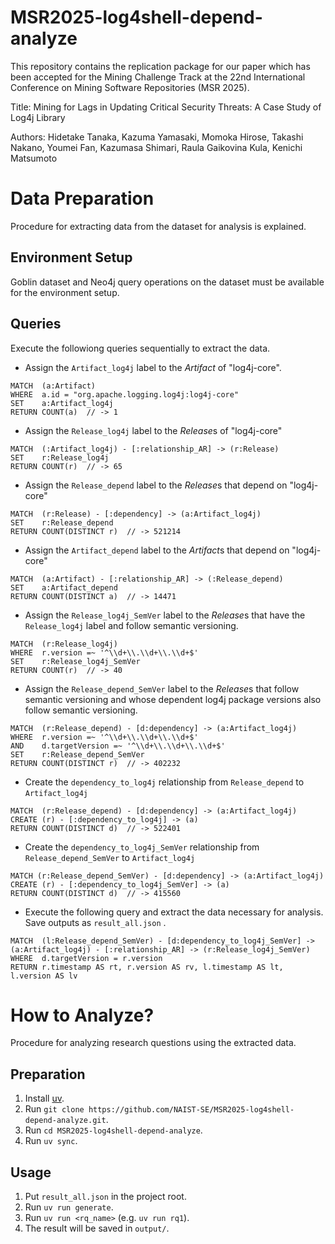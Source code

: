 # MSR2025-log4shell-depend-analyze

This repository contains the replication package for our paper which has been accepted for the Mining Challenge Track at the 22nd International Conference on Mining Software Repositories (MSR 2025).

Title: Mining for Lags in Updating Critical Security Threats: A Case Study of Log4j Library

Authors: Hidetake Tanaka, Kazuma Yamasaki, Momoka Hirose, Takashi Nakano, Youmei Fan, Kazumasa Shimari, Raula Gaikovina Kula, Kenichi Matsumoto

# Data Preparation

Procedure for extracting data from the dataset for analysis is explained.

## Environment Setup

Goblin dataset and Neo4j query operations on the dataset must be available for the environment setup.

## Queries

Execute the followiong queries sequentially to extract the data.

* Assign the `Artifact_log4j` label to the *Artifact* of "log4j-core".

```
MATCH  (a:Artifact)
WHERE  a.id = "org.apache.logging.log4j:log4j-core"
SET    a:Artifact_log4j
RETURN COUNT(a)  // -> 1
```

* Assign the `Release_log4j` label to the *Release*s of "log4j-core"

```
MATCH  (:Artifact_log4j) - [:relationship_AR] -> (r:Release)
SET    r:Release_log4j
RETURN COUNT(r)  // -> 65
```

* Assign the `Release_depend` label to the *Release*s that depend on "log4j-core"

```
MATCH  (r:Release) - [:dependency] -> (a:Artifact_log4j)
SET    r:Release_depend
RETURN COUNT(DISTINCT r)  // -> 521214
```

* Assign the `Artifact_depend` label to the *Artifact*s that depend on "log4j-core"

```
MATCH  (a:Artifact) - [:relationship_AR] -> (:Release_depend)
SET    a:Artifact_depend 
RETURN COUNT(DISTINCT a)  // -> 14471
```

* Assign the `Release_log4j_SemVer` label to the *Release*s that have the `Release_log4j` label and follow semantic versioning.

```
MATCH  (r:Release_log4j)
WHERE  r.version =~ '^\\d+\\.\\d+\\.\\d+$'
SET    r:Release_log4j_SemVer
RETURN COUNT(r)  // -> 40
```

* Assign the `Release_depend_SemVer` label to the *Release*s that follow semantic versioning and whose dependent log4j package versions also follow semantic versioning.

```
MATCH  (r:Release_depend) - [d:dependency] -> (a:Artifact_log4j)
WHERE  r.version =~ '^\\d+\\.\\d+\\.\\d+$'
AND    d.targetVersion =~ '^\\d+\\.\\d+\\.\\d+$'
SET    r:Release_depend_SemVer
RETURN COUNT(DISTINCT r)  // -> 402232
```

* Create the `dependency_to_log4j` relationship from `Release_depend` to `Artifact_log4j`

```
MATCH  (r:Release_depend) - [d:dependency] -> (a:Artifact_log4j)
CREATE (r) - [:dependency_to_log4j] -> (a)
RETURN COUNT(DISTINCT d)  // -> 522401
```

* Create the `dependency_to_log4j_SemVer` relationship from `Release_depend_SemVer` to `Artifact_log4j`

```
MATCH (r:Release_depend_SemVer) - [d:dependency] -> (a:Artifact_log4j)
CREATE (r) - [:dependency_to_log4j_SemVer] -> (a)
RETURN COUNT(DISTINCT d)  // -> 415560
```

* Execute the following query and extract the data necessary for analysis. Save outputs as `result_all.json` .

```
MATCH  (l:Release_depend_SemVer) - [d:dependency_to_log4j_SemVer] -> (a:Artifact_log4j) - [:relationship_AR] -> (r:Release_log4j_SemVer)
WHERE  d.targetVersion = r.version
RETURN r.timestamp AS rt, r.version AS rv, l.timestamp AS lt, l.version AS lv
```

# How to Analyze?

Procedure for analyzing research questions using the extracted data.

## Preparation

1. Install [uv](https://docs.astral.sh/uv/getting-started/installation/).
1. Run `git clone https://github.com/NAIST-SE/MSR2025-log4shell-depend-analyze.git`.
1. Run `cd MSR2025-log4shell-depend-analyze`.
1. Run `uv sync`.

## Usage

1. Put `result_all.json` in the project root.
1. Run `uv run generate`.
1. Run `uv run <rq_name>` (e.g. `uv run rq1`).
1. The result will be saved in `output/`.
